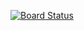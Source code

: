 [![Board Status](https://dev.azure.com/pedrofrancocarvalho/f93a5d5e-362a-4d52-b304-a87a05b90f4b/0d93d831-255d-43e4-a286-29cef4ba2aad/_apis/work/boardbadge/d4d7e0c5-35ec-47f3-a368-dfec886f2443)](https://dev.azure.com/pedrofrancocarvalho/f93a5d5e-362a-4d52-b304-a87a05b90f4b/_boards/board/t/0d93d831-255d-43e4-a286-29cef4ba2aad/Microsoft.RequirementCategory)